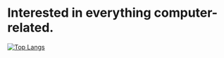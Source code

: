 <h1>Interested in everything computer-related.</h1>

[![Top Langs](https://github-readme-stats-git-masterrstaa-rickstaa.vercel.app/api/top-langs/?username=tim-tm&theme=dracula)](https://github.com/anuraghazra/github-readme-stats)
<!--
**sagar-viradiya/sagar-viradiya** is a ✨ _special_ ✨ repository because its `README.md` (this file) appears on your GitHub profile.

Here are some ideas to get you started:

- 🔭 I’m currently working on ...
- 🌱 I’m currently learning ...
- 👯 I’m looking to collaborate on ...
- 🤔 I’m looking for help with ...
- 💬 Ask me about ...
- 📫 How to reach me: ...
- 😄 Pronouns: ...
- ⚡ Fun fact: ...
-->
